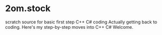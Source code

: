 # 2om.stock
scratch source for basic first step C++ C# coding
Actually getting back to coding.
Here's my step-by-step moves into C++ C#
Welcome.
